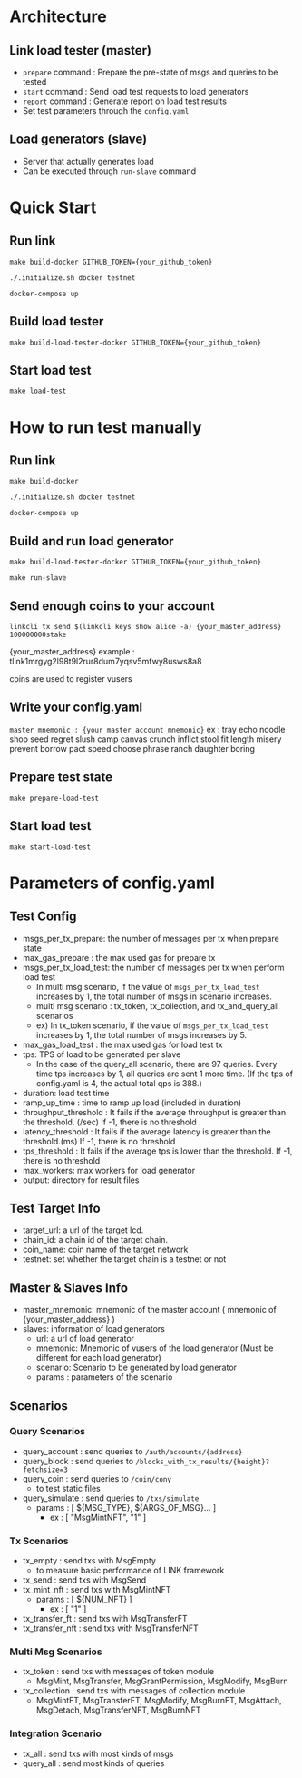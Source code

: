 # Architecture
## Link load tester (master)
- `prepare` command : Prepare the pre-state of msgs and queries to be tested
- `start` command : Send load test requests to load generators
- `report` command : Generate report on load test results
- Set test parameters through the `config.yaml`

## Load generators (slave)
- Server that actually generates load
- Can be executed through `run-slave` command


# Quick Start
## Run link
```
make build-docker GITHUB_TOKEN={your_github_token}

./.initialize.sh docker testnet

docker-compose up
```

## Build load tester
```
make build-load-tester-docker GITHUB_TOKEN={your_github_token}
```

## Start load test
```
make load-test
```

# How to run test manually
## Run link
```
make build-docker

./.initialize.sh docker testnet

docker-compose up
```
## Build and run load generator
```
make build-load-tester-docker GITHUB_TOKEN={your_github_token}

make run-slave
```

## Send enough coins to your account
```
linkcli tx send $(linkcli keys show alice -a) {your_master_address} 100000000stake
 ```
{your_master_address} example : tlink1mrgyg2l98t9l2rur8dum7yqsv5mfwy8usws8a8

coins are used to register vusers

## Write your config.yaml
`master_mnemonic : {your_master_account_mnemonic}`
ex : tray echo noodle shop seed regret slush camp canvas crunch inflict stool fit length misery prevent borrow pact speed choose phrase ranch daughter boring

## Prepare test state
```
make prepare-load-test
```

## Start load test
```
make start-load-test
```

# Parameters of config.yaml
## Test Config
- msgs_per_tx_prepare: the number of messages per tx when prepare state
- max_gas_prepare : the max used gas for prepare tx
- msgs_per_tx_load_test: the number of messages per tx when perform load test
  - In multi msg scenario, if the value of `msgs_per_tx_load_test` increases by 1, the total number of msgs in scenario increases.
  - multi msg scenario : tx_token, tx_collection, and tx_and_query_all scenarios
  - ex) In tx_token scenario, if the value of `msgs_per_tx_load_test` increases by 1, the total number of msgs increases by 5.
- max_gas_load_test : the max used gas for load test tx
- tps: 	TPS of load to be generated per slave
  - In the case of the query_all scenario, there are 97 queries. Every time tps increases by 1, all queries are sent 1 more time. (If the tps of config.yaml is 4, the actual total qps is 388.)
- duration: load test time
- ramp_up_time : time to ramp up load (included in duration)
- throughput_threshold : It fails if the average throughput is greater than the threshold. (/sec)
                         If -1, there is no threshold
- latency_threshold : It fails if the average latency is greater than the threshold.(ms) 
                      If -1, there is no threshold
- tps_threshold : It fails if the average tps is lower than the threshold. If -1, there is no threshold
- max_workers: max workers for load generator
- output: directory for result files

## Test Target Info
- target_url: a url of the target lcd.
- chain_id: a chain id of the target chain.
- coin_name: coin name of the target network
- testnet: set whether the target chain is a testnet or not

## Master & Slaves Info
- master_mnemonic: mnemonic of the master account ( mnemonic of {your_master_address} )
- slaves: information of load generators
  - url: a url of load generator
  - mnemonic: Mnemonic of vusers of the load generator (Must be different for each load generator)
  - scenario: Scenario to be generated by load generator
  - params : parameters of the scenario

## Scenarios
### Query Scenarios
 - query_account : send queries to `/auth/accounts/{address}`
 - query_block : send queries to `/blocks_with_tx_results/{height}?fetchsize=3`
 - query_coin : send queries to `/coin/cony`
   - to test static files
 - query_simulate : send queries to `/txs/simulate`
   - params : [ ${MSG_TYPE}, ${ARGS_OF_MSG}... ]
       - ex : [ "MsgMintNFT", "1" ]
### Tx Scenarios
 - tx_empty : send txs with MsgEmpty
   - to measure basic performance of LINK framework
 - tx_send : send txs with MsgSend
 - tx_mint_nft : send txs with MsgMintNFT
    - params : [ ${NUM_NFT} ]
        - ex : [ "1" ]
 - tx_transfer_ft : send txs with MsgTransferFT
 - tx_transfer_nft : send txs with MsgTransferNFT
### Multi Msg Scenarios
 - tx_token : send txs with messages of token module
   - MsgMint, MsgTransfer, MsgGrantPermission, MsgModify, MsgBurn
 - tx_collection : send txs with messages of collection module
   - MsgMintFT, MsgTransferFT, MsgModify, MsgBurnFT, MsgAttach, MsgDetach, MsgTransferNFT, MsgBurnNFT
### Integration Scenario
- tx_all : send txs with most kinds of msgs
- query_all : send most kinds of queries
